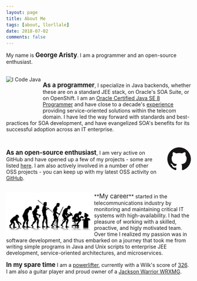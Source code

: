 ```yaml
---
layout: page
title: About Me
tags: [about, llorllale]
date: 2018-07-02
comments: false
---
```


My name is **<big>George Aristy</big>**. I am a programmer and an open-source enthusiast.

<br/>

<a href="https://www.oracle.com/java/index.html">
  <img _fcksavedurl="https://www.oracle.com/java/index.html" align="left"/>
  <img _fcksavedurl="https://www.oracle.com/java/index.html" align="left"/>
  <img src="http://www.oracle.com/us/technologies/java/gimmejava/i-code-java-100x117-1705302.png" alt="I Code Java" border="0" width="100" height="117" align="left"/>
</a>

**<big>As a programmer</big>**, I specialize in Java backends, whether these are on a standard JEE stack, on Oracle's SOA Suite, or on OpenShift.  I am an [Oracle Certified Java SE 8 Programmer](https://www.youracclaim.com/badges/c54f640a-f752-4f83-aed9-8294739f532b) and have close to a decade's [experience](https://github.com/llorllale/cv) providing service-oriented solutions within the telecom domain. I have led the way forward with standards and best-practices for SOA development, and have evangelized SOA's benefits for its successful adoption across an IT enterprise.

<br/>

<div>
  <a href="https://github.com">
    <img src="/assets/img/GitHub-Mark-64px.png" align="right" style="padding-left: 20px; padding-top: 10px;"/>
  </a>
</div>

**<big>As an open-source enthusiast</big>**, I am very active on GitHub and have opened up a few of my projects - some are listed [here](/projects/). I am also actively involved in a number of other OSS projects - you can keep up with my latest OSS activity on [GitHub](https://github.com/llorllale).

<br/>

<img src="/assets/img/evolution.jpg" align="left" style="width: 240px; height: 120px"/>
**<big>My career</big>** started in the telecommunications industry by monitoring and maintaining critical IT systems with high-availability. I had the pleasure of working with a skilled, proactive, and higly motivated team. Over time I realized my passion was in software development, and thus embarked on a journey that took me from writing simple programs in Java and Unix scripts to enterprise JEE development, service-oriented architectures, and microservices.

<br/>

**<big>In my spare time</big>** I am a [powerlifter](https://en.wikipedia.org/wiki/Powerlifting), currently with a Wilk's score of [326](https://symmetricstrength.com/lifter/georgearisty). I am also a guitar player and proud owner of a [Jackson Warrior WRXMG](https://www.jacksonguitars.com/gear/shape/warrior/x-series-warrior-wrxmg/2916500503).
